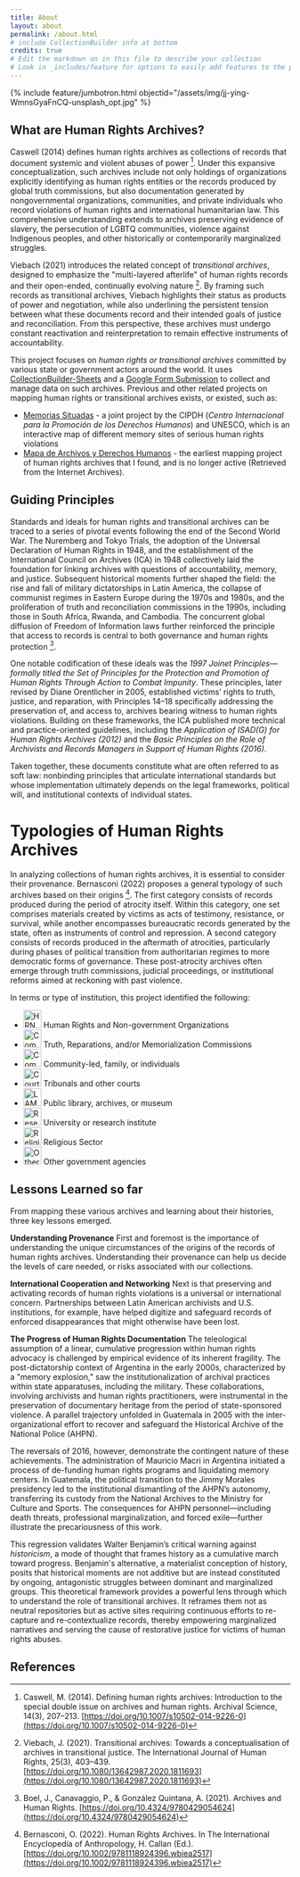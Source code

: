 ```yaml
---
title: About
layout: about
permalink: /about.html
# include CollectionBuilder info at bottom
credits: true
# Edit the markdown on in this file to describe your collection
# Look in _includes/feature for options to easily add features to the page
---
```


{% include feature/jumbotron.html objectid="/assets/img/jj-ying-WmnsGyaFnCQ-unsplash_opt.jpg" %}

## What are Human Rights Archives?

Caswell (2014) defines human rights archives as collections of records that document systemic and violent abuses of power [^1]. Under this expansive conceptualization, such archives include not only holdings of organizations explicitly identifying as human rights entities or the records produced by global truth commissions, but also documentation generated by nongovernmental organizations, communities, and private individuals who record violations of human rights and international humanitarian law. This comprehensive understanding extends to archives preserving evidence of slavery, the persecution of LGBTQ communities, violence against Indigenous peoples, and other historically or contemporarily marginalized struggles.

Viebach (2021) introduces the related concept of *transitional archives*, designed to emphasize the "multi-layered afterlife" of human rights records and their open-ended, continually evolving nature [^2]. By framing such records as transitional archives, Viebach highlights their status as products of power and negotiation, while also underlining the persistent tension between what these documents record and their intended goals of justice and reconciliation. From this perspective, these archives must undergo constant reactivation and reinterpretation to remain effective instruments of accountability.

This project focuses on *human rights or transitional archives* committed by various state or government actors around the world. It uses [CollectionBuilder-Sheets](https://collectionbuilder.github.io/sheets/) and a [Google Form Submission](https://bit.ly/hr-archives/) to collect and manage data on such archives. Previous and other related projects on mapping human rights or transitional archives exists, or existed, such as:
- [Memorias Situadas](https://www.cipdh.gob.ar/memorias-situadas/en/) - a joint project by the CIPDH (*Centro Internacional para la Promoción de los Derechos Humanos*) and UNESCO, which is an interactive map of different memory sites of serious human rights violations
- [Mapa de Archivos y Derechos Humanos](https://web.archive.org/web/20160305043212/http://archivistica.net/archivos_derechos_humanos.htm) - the earliest mapping project of human rights archives that I found, and is no longer active (Retrieved from the Internet Archives).

## Guiding Principles

Standards and ideals for human rights and transitional archives can be traced to a series of pivotal events following the end of the Second World War. The Nuremberg and Tokyo Trials, the adoption of the Universal Declaration of Human Rights in 1948, and the establishment of the International Council on Archives (ICA) in 1948 collectively laid the foundation for linking archives with questions of accountability, memory, and justice. Subsequent historical moments further shaped the field: the rise and fall of military dictatorships in Latin America, the collapse of communist regimes in Eastern Europe during the 1970s and 1980s, and the proliferation of truth and reconciliation commissions in the 1990s, including those in South Africa, Rwanda, and Cambodia. The concurrent global diffusion of Freedom of Information laws further reinforced the principle that access to records is central to both governance and human rights protection [^3].

One notable codification of these ideals was the *1997 Joinet Principles—formally titled the Set of Principles for the Protection and Promotion of Human Rights Through Action to Combat Impunity*. These principles, later revised by Diane Orentlicher in 2005, established victims’ rights to truth, justice, and reparation, with Principles 14–18 specifically addressing the preservation of, and access to, archives bearing witness to human rights violations. Building on these frameworks, the ICA published more technical and practice-oriented guidelines, including the *Application of ISAD(G) for Human Rights Archives (2012)* and the *Basic Principles on the Role of Archivists and Records Managers in Support of Human Rights (2016)*.

Taken together, these documents constitute what are often referred to as soft law: nonbinding principles that articulate international standards but whose implementation ultimately depends on the legal frameworks, political will, and institutional contexts of individual states.

# Typologies of Human Rights Archives
In analyzing collections of human rights archives, it is essential to consider their provenance. Bernasconi (2022) proposes a general typology of such archives based on their origins [^4]. The first category consists of records produced during the period of atrocity itself. Within this category, one set comprises materials created by victims as acts of testimony, resistance, or survival, while another encompasses bureaucratic records generated by the state, often as instruments of control and repression. A second category consists of records produced in the aftermath of atrocities, particularly during phases of political transition from authoritarian regimes to more democratic forms of governance. These post-atrocity archives often emerge through truth commissions, judicial proceedings, or institutional reforms aimed at reckoning with past violence.

In terms or type of institution, this project identified the following:

- <img src="{{ '/assets/map-icons/hrngo.png' | relative_url }}" alt="HRNGO icon" width="32"> Human Rights and Non-government Organizations
- <img src="{{ '/assets/map-icons/commissions.png' | relative_url }}" alt="Commissions icon" width="32"> Truth, Reparations, and/or Memorialization Commissions
- <img src="{{ '/assets/map-icons/community.png' | relative_url }}" alt="Community icon" width="32"> Community-led, family, or individuals
- <img src="{{ '/assets/map-icons/court.png' | relative_url }}" alt="Court icon" width="32"> Tribunals and other courts
- <img src="{{ '/assets/map-icons/lam.png' | relative_url }}" alt="LAM icon" width="32"> Public library, archives, or museum
- <img src="{{ '/assets/map-icons/research.png' | relative_url }}" alt="Research icon" width="32"> University or research institute
- <img src="{{ '/assets/map-icons/religious.png' | relative_url }}" alt="Religious icon" width="32"> Religious Sector
- <img src="{{ '/assets/map-icons/othergov.png' | relative_url }}" alt="Other Government icon" width="32"> Other government agencies

## Lessons Learned so far

From mapping these various archives and learning about their histories, three key lessons emerged.

**Understanding Provenance**
First and foremost is the importance of understanding the unique circumstances of the origins of the records of human rights archives. Understanding their provenance can help us decide the levels of care needed, or risks associated with our collections.

**International Cooperation and Networking**
Next is that preserving and activating records of human rights violations is a universal or international concern. Partnerships between Latin American archivists and U.S. institutions, for example, have helped digitize and safeguard records of enforced disappearances that might otherwise have been lost.

**The Progress of Human Rights Documentation**
The teleological assumption of a linear, cumulative progression within human rights advocacy is challenged by empirical evidence of its inherent fragility. The post-dictatorship context of Argentina in the early 2000s, characterized by a "memory explosion," saw the institutionalization of archival practices within state apparatuses, including the military. These collaborations, involving archivists and human rights practitioners, were instrumental in the preservation of documentary heritage from the period of state-sponsored violence. A parallel trajectory unfolded in Guatemala in 2005 with the inter-organizational effort to recover and safeguard the Historical Archive of the National Police (AHPN).

The reversals of 2016, however, demonstrate the contingent nature of these achievements. The administration of Mauricio Macri in Argentina initiated a process of de-funding human rights programs and liquidating memory centers. In Guatemala, the political transition to the Jimmy Morales presidency led to the institutional dismantling of the AHPN’s autonomy, transferring its custody from the National Archives to the Ministry for Culture and Sports. The consequences for AHPN personnel—including death threats, professional marginalization, and forced exile—further illustrate the precariousness of this work.

This regression validates Walter Benjamin’s critical warning against *historicism*, a mode of thought that frames history as a cumulative march toward progress. Benjamin's alternative, a materialist conception of history, posits that historical moments are not additive but are instead constituted by ongoing, antagonistic struggles between dominant and marginalized groups. This theoretical framework provides a powerful lens through which to understand the role of transitional archives. It reframes them not as neutral repositories but as active sites requiring continuous efforts to re-capture and re-contextualize records, thereby empowering marginalized narratives and serving the cause of restorative justice for victims of human rights abuses.

## References

[^1]: Caswell, M. (2014). Defining human rights archives: Introduction to the special double issue on archives and human rights. Archival Science, 14(3), 207–213. [https://doi.org/10.1007/s10502-014-9226-0](https://doi.org/10.1007/s10502-014-9226-0)

[^2]: Viebach, J. (2021). Transitional archives: Towards a conceptualisation of archives in transitional justice. The International Journal of Human Rights, 25(3), 403–439. [https://doi.org/10.1080/13642987.2020.1811693](https://doi.org/10.1080/13642987.2020.1811693)

[^3]: Boel, J., Canavaggio, P., & González Quintana, A. (2021). Archives and Human Rights. [https://doi.org/10.4324/9780429054624](https://doi.org/10.4324/9780429054624)

[^4]: Bernasconi, O. (2022). Human Rights Archives. In The International Encyclopedia of Anthropology, H. Callan (Ed.). [https://doi.org/10.1002/9781118924396.wbiea2517](https://doi.org/10.1002/9781118924396.wbiea2517)

